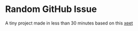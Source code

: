 # Random GitHub Issue
A tiny project made in less than 30  minutes based on this [xeet](https://x.com/peer_rich/status/1862609684768649570)
